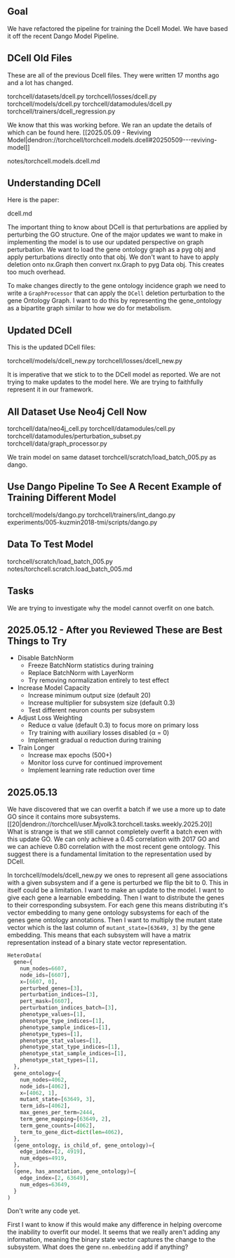 ## Goal

We have refactored the pipeline for training the Dcell Model. We have based it off the recent Dango Model Pipeline.

## DCell Old Files

These are all of the previous Dcell files. They were written 17 months ago and a lot has changed.

torchcell/datasets/dcell.py
torchcell/losses/dcell.py
torchcell/models/dcell.py
torchcell/datamodules/dcell.py
torchcell/trainers/dcell_regression.py

We know that this was working before. We ran an update the details of which can be found here. [[2025.05.09 - Reviving Model|dendron://torchcell/torchcell.models.dcell#20250509---reviving-model]]

notes/torchcell.models.dcell.md

## Understanding DCell

Here is the paper:

dcell.md

The important thing to know about DCell is that perturbations are applied by perturbing the GO structure.  One of the major updates we want to make in implementing the model is to use our updated perspective on graph perturbation. We want to load the gene ontology graph as a pyg obj and apply perturbations directly onto that obj. We don't want to have to apply deletion onto nx.Graph then convert nx.Graph to pyg Data obj. This creates too much overhead.

To make changes directly to the gene ontology incidence graph we need to write a `GraphProcessor` that can apply the `DCell` deletion perturbation to the gene Ontology Graph. I want to do this by representing the gene_ontology as a bipartite graph similar to how we do for metabolism.

## Updated DCell

This is the updated DCell files:

torchcell/models/dcell_new.py
torchcell/losses/dcell_new.py

It is imperative that we stick to to the DCell model as reported. We are not trying to make updates to the model here. We are trying to faithfully represent it in our framework.

## All Dataset Use Neo4j Cell Now

torchcell/data/neo4j_cell.py
torchcell/datamodules/cell.py
torchcell/datamodules/perturbation_subset.py
torchcell/data/graph_processor.py

We train model on same dataset torchcell/scratch/load_batch_005.py as dango.

## Use Dango Pipeline To See A Recent Example of Training Different Model

torchcell/models/dango.py
torchcell/trainers/int_dango.py
experiments/005-kuzmin2018-tmi/scripts/dango.py

## Data To Test Model

torchcell/scratch/load_batch_005.py
notes/torchcell.scratch.load_batch_005.md

## Tasks

We are trying to investigate why the model cannot overfit on one batch.

## 2025.05.12 - After you Reviewed These are Best Things to Try

- Disable BatchNorm
  - Freeze BatchNorm statistics during training
  - Replace BatchNorm with LayerNorm
  - Try removing normalization entirely to test effect
- Increase Model Capacity
  - Increase minimum output size (default 20)
  - Increase multiplier for subsystem size (default 0.3)
  - Test different neuron counts per subsystem
- Adjust Loss Weighting
  - Reduce α value (default 0.3) to focus more on primary loss
  - Try training with auxiliary losses disabled (α = 0)
  - Implement gradual α reduction during training
- Train Longer
  - Increase max epochs (500+)
  - Monitor loss curve for continued improvement
  - Implement learning rate reduction over time

## 2025.05.13

We have discovered that we can overfit a batch if we use a more up to date GO since it contains more subsystems. [[20|dendron://torchcell/user.Mjvolk3.torchcell.tasks.weekly.2025.20]] What is strange is that we still cannot completely overfit a batch even with this update GO. We can only achieve a 0.45 correlation with 2017 GO and we can achieve 0.80 correlation with the most recent gene ontology. This suggest there is a fundamental limitation to the representation used by DCell.

In torchcell/models/dcell_new.py we ones to represent all gene associations with a given subsystem and if a gene is perturbed we flip the bit to 0. This in itself could be a limitation. I want to make an update to the model. I want to give each gene a learnable embedding. Then I want to distribute the genes to their corresponding subsystem. For each gene this means distributing it's vector embedding to many gene ontology subsystems for each of the genes gene ontology annotations. Then I want to multiply the mutant state vector which is the last column of `mutant_state=[63649, 3]` by the gene embedding. This means that each subsystem will have a matrix representation instead of a binary state vector representation.

```python
HeteroData(
  gene={
    num_nodes=6607,
    node_ids=[6607],
    x=[6607, 0],
    perturbed_genes=[3],
    perturbation_indices=[3],
    pert_mask=[6607],
    perturbation_indices_batch=[3],
    phenotype_values=[1],
    phenotype_type_indices=[1],
    phenotype_sample_indices=[1],
    phenotype_types=[1],
    phenotype_stat_values=[1],
    phenotype_stat_type_indices=[1],
    phenotype_stat_sample_indices=[1],
    phenotype_stat_types=[1],
  },
  gene_ontology={
    num_nodes=4062,
    node_ids=[4062],
    x=[4062, 1],
    mutant_state=[63649, 3],
    term_ids=[4062],
    max_genes_per_term=2444,
    term_gene_mapping=[63649, 2],
    term_gene_counts=[4062],
    term_to_gene_dict=dict(len=4062),
  },
  (gene_ontology, is_child_of, gene_ontology)={
    edge_index=[2, 4919],
    num_edges=4919,
  },
  (gene, has_annotation, gene_ontology)={
    edge_index=[2, 63649],
    num_edges=63649,
  }
)
```

Don't write any code yet.

First I want to know if this would make any difference in helping overcome the inability to overfit our model. It seems that we really aren't adding any information, meaning the binary state vector captures the change to the subsystem. What does the gene `nn.embedding` add if anything?
